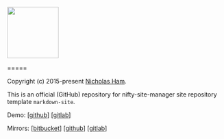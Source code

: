 <p>
    <img src="https://gitlab.com/nsm-templates/parchment-site/raw/master/site/img/nsm.png" width='120'/>
</p>

=====

Copyright (c) 2015-present [Nicholas Ham](https://n-ham.com).

This is an official (GitHub) repository for nifty-site-manager site repository template `markdown-site`.

Demo:
\[[github](https://nsm-templates.github.io/markdown-site)\] \[[gitlab](https://nsm-templates.gitlab.io/markdown-site)\]

Mirrors:
\[[bitbucket](https://bitbucket.org/nsm-templates/markdown-site)\] \[[github](https://github.com/nsm-templates/markdown-site)\] \[[gitlab](https://gitlab.com/nsm-templates/markdown-site)\]


